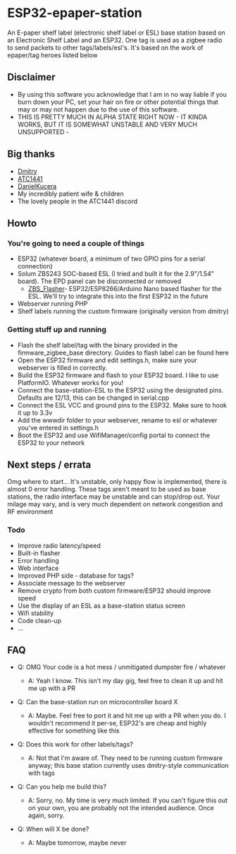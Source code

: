 # ESP32-epaper-station
An E-paper shelf label (electronic shelf label or ESL) base station based on an Electronic Shelf Label and an ESP32. One tag is used as a zigbee radio to send packets to other tags/labels/esl's. It's based on the work of epaper/tag heroes listed below

## Disclaimer
- By using this software you acknowledge that I am in no way liable if you burn down your PC, set your hair on fire or other potential things that may or may not happen due to the use of this software.
- THIS IS PRETTY MUCH IN ALPHA STATE RIGHT NOW - IT KINDA WORKS, BUT IT IS SOMEWHAT UNSTABLE AND VERY MUCH UNSUPPORTED - 

## Big thanks
- [Dmitry](https://dmitry.gr/?r=05.Projects&proj=29.%20eInk%20Price%20Tags)
- [ATC1441](https://github.com/atc1441/ZBS_Flasher)
- [DanielKucera](https://github.com/danielkucera/epaper-station)
- My incredibly patient wife & children
- The lovely people in the ATC1441 discord

## Howto
### You're going to need a couple of things
- ESP32 (whatever board, a minimum of two GPIO pins for a serial connection)
- Solum ZBS243 SOC-based ESL (I tried and built it for the 2.9"/1.54" board). The EPD panel can be disconnected or removed
    - [ZBS_Flasher](https://github.com/atc1441/ZBS_Flasher)- ESP32/ESP8266/Arduino Nano based flasher for the ESL. We'll try to integrate this into the first ESP32 in the future
- Webserver running PHP
- Shelf labels running the custom firmware (originally version from dmitry)

### Getting stuff up and running
- Flash the shelf label/tag with the binary provided in the firmware_zigbee_base directory. Guides to flash label can be found here
- Open the ESP32 firmware and edit settings.h, make sure your webserver is filled in correctly.
- Build the ESP32 firmware and flash to your ESP32 board. I like to use PlatformIO. Whatever works for you!
- Connect the base-station-ESL to the ESP32 using the designated pins. Defaults are 12/13, this can be changed in serial.cpp
- Connect the ESL VCC and ground pins to the ESP32. Make sure to hook it up to 3.3v
- Add the wwwdir folder to your webserver, rename to esl or whatever you've entered in settings.h
- Boot the ESP32 and use WifiManager/config portal to connect the ESP32 to your network   

## Next steps / errata
Omg where to start... It's unstable, only happy flow is implemented, there is almost 0 error handling. These tags aren't meant to be used as base stations, the radio interface may be unstable and can stop/drop out. Your milage may vary, and is very much dependent on network congestion and RF environment

### Todo
- Improve radio latency/speed
- Built-in flasher
- Error handling
- Web interface
- Improved PHP side - database for tags?
- Associate message to the webserver
- Remove crypto from both custom firmware/ESP32 should improve speed
- Use the display of an ESL as a base-station status screen
- Wifi stability
- Code clean-up
- ...

## FAQ
- Q: OMG Your code is a hot mess / unmitigated dumpster fire / whatever
  - A: Yeah I know. This isn't my day gig, feel free to clean it up and hit me up with a PR

- Q: Can the base-station run on microcontroller board X
  - A: Maybe. Feel free to port it and hit me up with a PR when you do. I wouldn't recommend it per-se, ESP32's are cheap and highly effective for something like this

- Q: Does this work for other labels/tags?
  - A: Not that I'm aware of. They need to be running custom firmware anyway; this base station currently uses dmitry-style communication with tags

- Q: Can you help me build this?
  - A: Sorry, no. My time is very much limited. If you can't figure this out on your own, you are probably not the intended audience. Once again, sorry.

- Q: When will X be done?
  - A: Maybe tomorrow, maybe never
